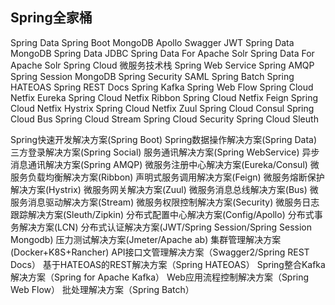 
## Spring全家桶
Spring Data
Spring Boot
MongoDB
Apollo
Swagger
JWT
Spring Data MongoDB
Spring Data JDBC
Spring Data For Apache Solr
Spring Data For Apache Solr
Spring Cloud 微服务技术栈
Spring Web Service
Spring AMQP
Spring Session MongoDB
Spring Security SAML
Spring Batch
Spring HATEOAS
Spring REST Docs
Spring Kafka
Spring Web Flow
Spring Cloud Netfix Eureka
Spring Cloud Netfix Ribbon
Spring Cloud Netfix Feign
Spring Cloud Netfix Hystrix
Spring Cloud Netfix Zuul
Spring Cloud Consul
Spring Cloud Bus
Spring Cloud Stream
Spring Cloud Security
Spring Cloud Sleuth

                
Spring快速开发解决方案(Spring Boot)
Spring数据操作解决方案(Spring Data)
三方登录解决方案(Spring Social)
服务通讯解决方案(Spring WebService)
异步消息通讯解决方案(Spring AMQP)
微服务注册中心解决方案(Eureka/Consul)
微服务负载均衡解决方案(Ribbon)
声明式服务调用解决方案(Feign)
微服务熔断保护解决方案(Hystrix)
微服务网关解决方案(Zuul)
微服务消息总线解决方案(Bus)
微服务消息驱动解决方案(Stream)
微服务权限控制解决方案(Security)
微服务日志跟踪解决方案(Sleuth/Zipkin)
分布式配置中心解决方案(Config/Apollo)
分布式事务解决方案(LCN)
分布式认证解决方案(JWT/Spring Session/Spring Session Mongodb)
压力测试解决方案(Jmeter/Apache ab)
集群管理解决方案(Docker+K8S+Rancher)
API接口文管理解决方案（Swagger2/Spring REST Docs）
基于HATEOAS的REST解决方案（Spring HATEOAS）
Spring整合Kafka解决方案（Spring for Apache Kafka）
Web应用流程控制解决方案（Spring Web Flow）
批处理解决方案（Spring Batch）
